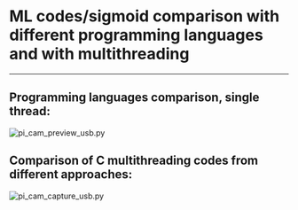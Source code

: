 # ML codes/sigmoid comparison with different programming languages and with multithreading
---

## Programming languages comparison, single thread:

![pi_cam_preview_usb.py](https://github.com/antor44/sigmoid-comparison/blob/main/Test_ML_algorithm.jpg)

## Comparison of C multithreading codes from different approaches:

![pi_cam_capture_usb.py](https://github.com/antor44/sigmoid-comparison/blob/main/exp_test3.jpg)
